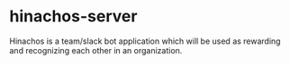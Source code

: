 # hinachos-server
Hinachos is a team/slack bot application which will be used as rewarding and recognizing each other in an organization.
